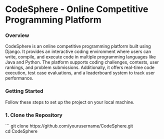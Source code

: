 <h1>CodeSphere - Online Competitive Programming Platform </h1>
<h3>Overview</h3>
<p>
CodeSphere is an online competitive programming platform built using Django. It provides an interactive coding environment where users can write, compile, and execute 
code in multiple programming languages like Java and Python. The platform supports coding challenges, contests, user rankings, and problem submissions. Additionally, 
it offers real-time code execution, test case evaluations, and a leaderboard system to track user performance.
</p>

<h3>Getting Started</h3>
<p>
Follow these steps to set up the project on your local machine.
<h3><b>1. Clone the Repository</b></h3>
```
  git clone https://github.com/yourusername/CodeSphere.git<br>
  cd CodeSphere
</p>
